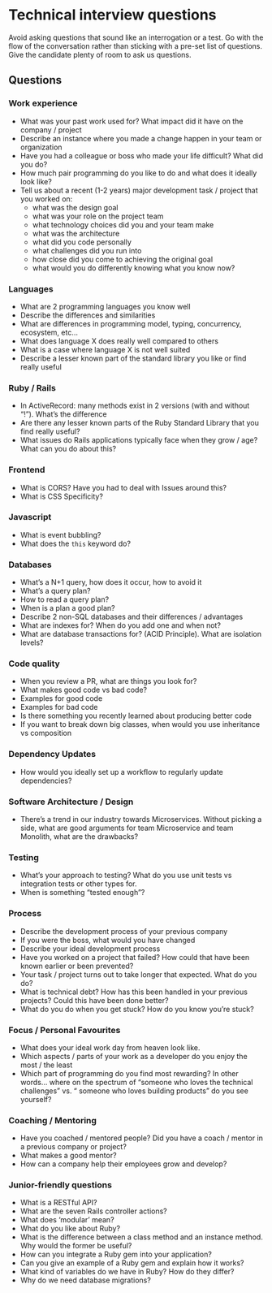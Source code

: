 # Technical interview questions

Avoid asking questions that sound like an interrogation or a test.
Go with the flow of the conversation rather than sticking with a pre-set list of questions.
Give the candidate plenty of room to ask us questions.

## Questions
### Work experience
* What was your past work used for? What impact did it have on the company / project
* Describe an instance where you made a change happen in your team or organization
* Have you had a colleague or boss who made your life difficult? What did you do?
* How much pair programming do you like to do and what does it ideally look like?
* Tell us about a recent (1-2 years) major development task / project that you worked on:  
  * what was the design goal 
  * what was your role on the project team 
  * what technology choices did you and your team make 
  * what was the architecture 
  * what did you code personally 
  * what challenges did you run into 
  * how close did you come to achieving the original goal 
  * what would you do differently knowing what you know now? 

### Languages
* What are 2 programming languages you know well
* Describe the differences and similarities
* What are differences in programming model, typing, concurrency, ecosystem, etc…
* What does language X does really well compared to others
* What is a case where language X is not well suited
* Describe a lesser known part of the standard library you like or find really useful

### Ruby / Rails
* In ActiveRecord: many methods exist in 2 versions (with and without “!”). What’s the difference
* Are there any lesser known parts of the Ruby Standard Library that you find really useful?
* What issues do Rails applications typically face when they grow / age? What can you do about this?

### Frontend
* What is CORS? Have you had to deal with Issues around this?
* What is CSS Specificity?

### Javascript
* What is event bubbling?
* What does the `this` keyword do?

### Databases
* What’s a N+1 query, how does it occur, how to avoid it
* What’s a query plan?
* How to read a query plan?
* When is a plan a good plan?
* Describe 2 non-SQL databases and their differences / advantages
* What are indexes for? When do you add one and when not?
* What are database transactions for? (ACID Principle). What are isolation levels?

### Code quality
* When you review a PR, what are things you look for?
* What makes good code vs bad code?
* Examples for good code
* Examples for bad code
* Is there something you recently learned about producing better code
* If you want to break down big classes, when would you use inheritance vs composition

### Dependency Updates
* How would you ideally set up a workflow to regularly update dependencies?

### Software Architecture / Design
* There’s a trend in our industry towards Microservices.
  Without picking a side, what are good arguments for team Microservice and team Monolith, what are the drawbacks?

### Testing
* What’s your approach to testing? What do you use unit tests vs integration tests or other types for.
* When is something “tested enough”?

### Process
* Describe the development process of your previous company
* If you were the boss, what would you have changed
* Describe your ideal development process
* Have you worked on a project that failed? How could that have been known earlier or been prevented?
* Your task / project turns out to take longer that expected. What do you do?
* What is technical debt? How has this been handled in your previous projects? Could this have been done better?
* What do you do when you get stuck? How do you know you’re stuck?

### Focus / Personal Favourites
* What does your ideal work day from heaven look like.
* Which aspects / parts of your work as a developer do you enjoy the most / the least
* Which part of programming do you find most rewarding?
  In other words… where on the spectrum of “someone who loves the technical challenges” vs. 
  “ someone who loves building products” do you see yourself?

### Coaching / Mentoring
* Have you coached / mentored people? Did you have a coach / mentor in a previous company or project?
* What makes a good mentor?
* How can a company help their employees grow and develop?

### Junior-friendly questions
* What is a RESTful API?
* What are the seven Rails controller actions?
* What does ‘modular’ mean?
* What do you like about Ruby?
* What is the difference between a class method and an instance method. Why would the former be useful?
* How can you integrate a Ruby gem into your application?
* Can you give an example of a Ruby gem and explain how it works?
* What kind of variables do we have in Ruby? How do they differ?
* Why do we need database migrations?

